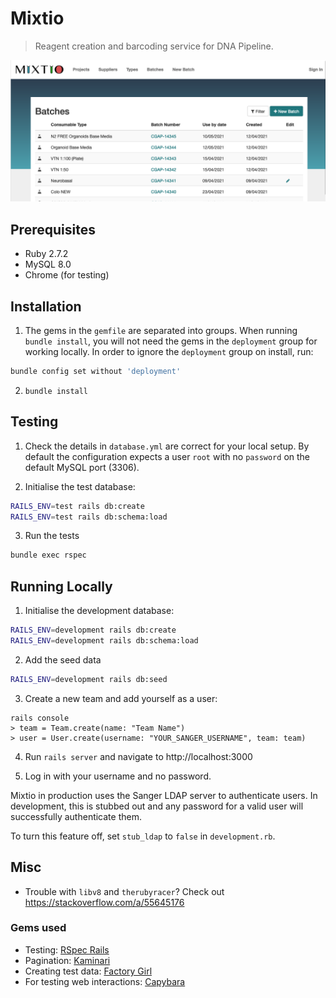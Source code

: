 # Mixtio

> Reagent creation and barcoding service for DNA Pipeline.

![](mixtio_screenshot.png)

## Prerequisites

- Ruby 2.7.2
- MySQL 8.0
- Chrome (for testing)

## Installation

1. The gems in the `gemfile` are separated into groups. When running `bundle install`, you will not need the gems in the `deployment` group for working locally. In order to ignore the `deployment` group on install, run:

```bash
bundle config set without 'deployment'
```

2. `bundle install`


## Testing

1. Check the details in `database.yml` are correct for your local setup. By default the configuration expects a user `root` with no `password` on the default MySQL port (3306).

2. Initialise the test database:

```bash
RAILS_ENV=test rails db:create
RAILS_ENV=test rails db:schema:load
```

3. Run the tests

```bash
bundle exec rspec
```

## Running Locally

1. Initialise the development database:

```bash
RAILS_ENV=development rails db:create
RAILS_ENV=development rails db:schema:load
```

2. Add the seed data

```bash
RAILS_ENV=development rails db:seed
```

3. Create a new team and add yourself as a user:

~~~
rails console
> team = Team.create(name: "Team Name")
> user = User.create(username: "YOUR_SANGER_USERNAME", team: team)
~~~

4. Run `rails server` and navigate to http://localhost:3000

5. Log in with your username and no password.

Mixtio in production uses the Sanger LDAP server to authenticate users. In development, this is stubbed out and any password for a valid user will successfully authenticate them.

To turn this feature off, set `stub_ldap` to `false` in `development.rb`.

## Misc
* Trouble with `libv8` and `therubyracer`? Check out <https://stackoverflow.com/a/55645176>

### Gems used
* Testing: [RSpec Rails](https://github.com/rspec/rspec-rails)
* Pagination: [Kaminari](https://github.com/kaminari/kaminari)
* Creating test data: [Factory Girl](https://github.com/thoughtbot/factory_girl)
* For testing web interactions: [Capybara](https://github.com/teamcapybara/capybara)
